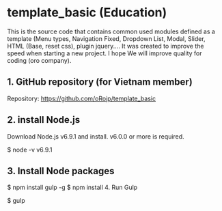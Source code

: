 # template_basic (Education)
This is the source code that contains common used modules defined as a template (Menu types, Navigation Fixed, Dropdown List, Modal, Slider, HTML (Base, reset css), plugin jquery.... It was created to improve the speed when starting a new project. I hope We will improve quality for coding (oro company).

## 1. GitHub repository (for Vietnam member)

Repository: https://github.com/oRojp/template_basic

## 2. install Node.js

Download Node.js v6.9.1 and install. v6.0.0 or more is required.

$ node -v
v6.9.1

## 3. Install Node packages

$ npm install gulp -g
$ npm install
4. Run Gulp

$ gulp
